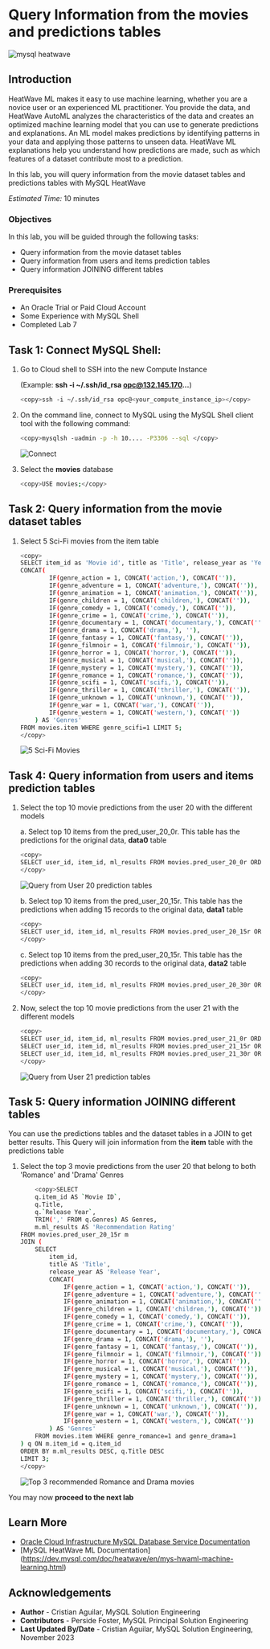 # Query Information from the movies and predictions tables

![mysql heatwave](./images/mysql-heatwave-logo.jpg "mysql heatwave")

## Introduction

HeatWave ML makes it easy to use machine learning, whether you are a novice user or an experienced ML practitioner. You provide the data, and HeatWave AutoML analyzes the characteristics of the data and creates an optimized machine learning model that you can use to generate predictions and explanations. An ML model makes predictions by identifying patterns in your data and applying those patterns to unseen data. HeatWave ML explanations help you understand how predictions are made, such as which features of a dataset contribute most to a prediction.

In this lab, you will query information from the movie dataset tables and predictions tables with MySQL HeatWave

_Estimated Time:_ 10 minutes

### Objectives

In this lab, you will be guided through the following tasks:

- Query information from the movie dataset tables
- Query information from users and items prediction  tables
- Query information JOINING different tables

### Prerequisites

- An Oracle Trial or Paid Cloud Account
- Some Experience with MySQL Shell
- Completed Lab 7

## Task 1: Connect MySQL Shell:

1. Go to Cloud shell to SSH into the new Compute Instance

     (Example: **ssh -i ~/.ssh/id_rsa opc@132.145.170...**)

    ```bash
    <copy>ssh -i ~/.ssh/id_rsa opc@<your_compute_instance_ip></copy>
    ```

2. On the command line, connect to MySQL using the MySQL Shell client tool with the following command:

    ```bash
    <copy>mysqlsh -uadmin -p -h 10.... -P3306 --sql </copy>
    ```

    ![Connect](./images/heatwave-load-shell.png "heatwave-load-shell ")

3. Select the **movies** database

    ```bash
    <copy>USE movies;</copy>
    ```

## Task 2: Query information from the movie dataset tables

1. Select 5 Sci-Fi movies from the item table

    ```bash
    <copy>
    SELECT item_id as 'Movie id', title as 'Title', release_year as 'Year',
    CONCAT(
            IF(genre_action = 1, CONCAT('action,'), CONCAT('')),
            IF(genre_adventure = 1, CONCAT('adventure,'), CONCAT('')),
            IF(genre_animation = 1, CONCAT('animation,'), CONCAT('')),
            IF(genre_children = 1, CONCAT('children,'), CONCAT('')),
            IF(genre_comedy = 1, CONCAT('comedy,'), CONCAT('')),
            IF(genre_crime = 1, CONCAT('crime,'), CONCAT('')),
            IF(genre_documentary = 1, CONCAT('documentary,'), CONCAT('')),
            IF(genre_drama = 1, CONCAT('drama,'), ''),
            IF(genre_fantasy = 1, CONCAT('fantasy,'), CONCAT('')),
            IF(genre_filmnoir = 1, CONCAT('filmnoir,'), CONCAT('')),
            IF(genre_horror = 1, CONCAT('horror,'), CONCAT('')),
            IF(genre_musical = 1, CONCAT('musical,'), CONCAT('')),
            IF(genre_mystery = 1, CONCAT('mystery,'), CONCAT('')),
            IF(genre_romance = 1, CONCAT('romance,'), CONCAT('')),
            IF(genre_scifi = 1, CONCAT('scifi,'), CONCAT('')),
            IF(genre_thriller = 1, CONCAT('thriller,'), CONCAT('')),
            IF(genre_unknown = 1, CONCAT('unknown,'), CONCAT('')),
            IF(genre_war = 1, CONCAT('war,'), CONCAT('')),
            IF(genre_western = 1, CONCAT('western,'), CONCAT(''))
        ) AS 'Genres'
    FROM movies.item WHERE genre_scifi=1 LIMIT 5;
    </copy>
    ```
    ![5 Sci-Fi Movies](./images/five-scifi-movies.png "five-scifi-movies ")

## Task 4: Query information from users and items prediction  tables

1. Select the top 10 movie predictions from the user 20 with the different models

    a. Select top 10 items from the pred\_user\_20\_0r. This table has the predictions for the original data, **data0** table

    ```bash
    <copy>
    SELECT user_id, item_id, ml_results FROM movies.pred_user_20_0r ORDER BY ml_results DESC LIMIT 10;
    </copy>
    ```
    ![Query from User 20 prediction tables](./images/query-from-user20-predictions.png "query-from-user20-predictions ")

    b. Select top 10 items from the pred\_user\_20\_15r. This table has the predictions when adding 15 records to the original data, **data1** table

    ```bash
    <copy>
    SELECT user_id, item_id, ml_results FROM movies.pred_user_20_15r ORDER BY ml_results DESC LIMIT 10;
    </copy>
    ```

    c. Select top 10 items from the pred\_user\_20\_15r. This table has the predictions when adding 30 records to the original data, **data2** table

    ```bash
    <copy>
    SELECT user_id, item_id, ml_results FROM movies.pred_user_20_30r ORDER BY ml_results DESC LIMIT 10;
    </copy>
    ```

2. Now, select the top 10 movie predictions from the user 21 with the different models

    ```bash
    <copy>
    SELECT user_id, item_id, ml_results FROM movies.pred_user_21_0r ORDER BY ml_results DESC LIMIT 10;
    SELECT user_id, item_id, ml_results FROM movies.pred_user_21_15r ORDER BY ml_results DESC LIMIT 10;
    SELECT user_id, item_id, ml_results FROM movies.pred_user_21_30r ORDER BY ml_results DESC LIMIT 10;
    </copy>
    ```

    ![Query from User 21 prediction tables](./images/query-from-user21-predictions.png "query-from-user21-predictions ")

## Task 5: Query information JOINING different tables

You can use the predictions tables and the dataset tables in a JOIN to get better results.
This Query will join information from the **item** table with the predictions table

1. Select the top 3 movie predictions from the user 20 that belong to both 'Romance' and 'Drama' Genres

    ```bash
        <copy>SELECT
        q.item_id AS `Movie ID`,
        q.Title,
        q.`Release Year`,
        TRIM(',' FROM q.Genres) AS Genres,
        m.ml_results AS 'Recommendation Rating'
    FROM movies.pred_user_20_15r m
    JOIN (
        SELECT
            item_id,
            title AS 'Title',
            release_year AS 'Release Year',
            CONCAT(
                IF(genre_action = 1, CONCAT('action,'), CONCAT('')),
                IF(genre_adventure = 1, CONCAT('adventure,'), CONCAT('')),
                IF(genre_animation = 1, CONCAT('animation,'), CONCAT('')),
                IF(genre_children = 1, CONCAT('children,'), CONCAT('')),
                IF(genre_comedy = 1, CONCAT('comedy,'), CONCAT('')),
                IF(genre_crime = 1, CONCAT('crime,'), CONCAT('')),
                IF(genre_documentary = 1, CONCAT('documentary,'), CONCAT('')),
                IF(genre_drama = 1, CONCAT('drama,'), ''),
                IF(genre_fantasy = 1, CONCAT('fantasy,'), CONCAT('')),
                IF(genre_filmnoir = 1, CONCAT('filmnoir,'), CONCAT('')),
                IF(genre_horror = 1, CONCAT('horror,'), CONCAT('')),
                IF(genre_musical = 1, CONCAT('musical,'), CONCAT('')),
                IF(genre_mystery = 1, CONCAT('mystery,'), CONCAT('')),
                IF(genre_romance = 1, CONCAT('romance,'), CONCAT('')),
                IF(genre_scifi = 1, CONCAT('scifi,'), CONCAT('')),
                IF(genre_thriller = 1, CONCAT('thriller,'), CONCAT('')),
                IF(genre_unknown = 1, CONCAT('unknown,'), CONCAT('')),
                IF(genre_war = 1, CONCAT('war,'), CONCAT('')),
                IF(genre_western = 1, CONCAT('western,'), CONCAT(''))
            ) AS 'Genres'
        FROM movies.item WHERE genre_romance=1 and genre_drama=1
    ) q ON m.item_id = q.item_id
    ORDER BY m.ml_results DESC, q.Title DESC
    LIMIT 3;
    </copy>
    ```

    ![Top 3 recommended Romance and Drama movies](./images/query-from-user21-item-predictions.png "query-from-user21-item-predictions ")


You may now **proceed to the next lab**

## Learn More

- [Oracle Cloud Infrastructure MySQL Database Service Documentation](https://docs.oracle.com/en-us/iaas/mysql-database/index.html)
- [MySQL HeatWave ML Documentation] (https://dev.mysql.com/doc/heatwave/en/mys-hwaml-machine-learning.html)

## Acknowledgements

- **Author** - Cristian Aguilar, MySQL Solution Engineering
- **Contributors** - Perside Foster, MySQL Principal Solution Engineering
- **Last Updated By/Date** - Cristian Aguilar, MySQL Solution Engineering, November 2023
